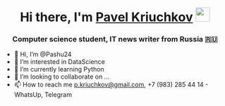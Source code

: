 <h1 align="center">Hi there, I'm <a href="https://daniilshat.ru/" target="_blank">Pavel Kriuchkov</a> 
<img src="https://github.com/blackcater/blackcater/raw/main/images/Hi.gif" height="32"/></h1>
<h3 align="center">Computer science student, IT news writer from Russia 🇷🇺</h3>

- 👋 Hi, I’m @Pashu24
- 👀 I’m interested in DataScience
- 🌱 I’m currently learning Python
- 💞️ I’m looking to collaborate on ...
- 📫 How to reach me p.kriuchkov@gmail.com, +7 (983) 285 44 14 - WhatsUp, Telegram

<!---
Pashu24/Pashu24 is a ✨ special ✨ repository because its `README.md` (this file) appears on your GitHub profile.
You can click the Preview link to take a look at your changes.
--->
